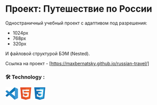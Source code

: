 # Проект: Путешествие по России

Одностраничный учебный проект с адаптивом под разрешения:

- 1024px
- 768px
- 320px

И файловой структурой БЭМ (Nested).

Ссылка на проект - [https://maxbernatsky.github.io/russian-travel/]

### :hammer_and_wrench: Technology :

<div>
  <img src="https://github.com/devicons/devicon/blob/master/icons/vscode/vscode-original.svg" atl="vscode" width="40" height="40">
  <img src="https://github.com/devicons/devicon/blob/master/icons/html5/html5-original.svg" atl="html5" width="40" height="40">
  <img src="https://github.com/devicons/devicon/blob/master/icons/css3/css3-original.svg" atl="css3" width="40" height="40">
</div>
